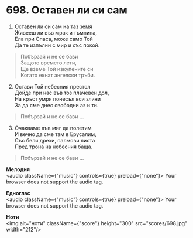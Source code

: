 # 698. Оставен ли си сам

1. Оставен ли си сам на таз земя  
Живееш ли във мрак и тъмнина,  
Ела при Спаса, може само Той  
Да те изпълни с мир и със покой.  

> Побързай и не се бави  
> Защото времето лети,  
> Ще вземе Той изкупените си  
> Когато екнат ангелски тръби.  

2. Остави Той небесния престол  
Дойде при нас във тоз плачевен дол,  
На кръст умря понесъл вси злини  
За да сме днес свободни аз и ти.  

> Побързай и не се бави ...  

3. Очакваме във миг да полетим  
И вечно да сме там в Ерусалим,  
Със бели дрехи, палмови листа  
Пред трона на небесния баща.  

> Побързай и не се бави ...

**Мелодия**  
<audio className={"music"} controls={true} preload={"none"}>
    <source src="mp3/698.mp3" type="audio/mpeg"/>
    Your browser does not support the audio tag.
</audio>

**Едноглас**  
<audio className={"music"} controls={true} preload={"none"}>
    <source src="transp/698.mp3" type="audio/mpeg"/>
    Your browser does not support the audio tag.
</audio>

**Ноти**  
<img alt="ноти" className={"score"} height="300" src="scores/698.jpg" width="212"/>
